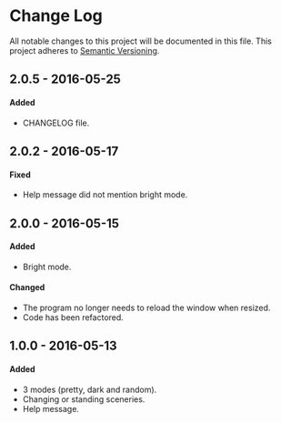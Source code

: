 # Change Log
All notable changes to this project will be documented in this file.
This project adheres to [Semantic Versioning](http://semver.org/).

## 2.0.5 - 2016-05-25
#### Added
- CHANGELOG file.

## 2.0.2 - 2016-05-17
#### Fixed
- Help message did not mention bright mode.

## 2.0.0 - 2016-05-15
#### Added
- Bright mode.

#### Changed
- The program no longer needs to reload the window when resized.
- Code has been refactored.

## 1.0.0 - 2016-05-13
#### Added
- 3 modes (pretty, dark and random).
- Changing or standing sceneries.
- Help message.
